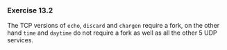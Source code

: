 ### Exercise 13.2

The TCP versions of `echo`, `discard` and `chargen` require a fork, on the other hand `time` and `daytime` do not require a fork as well as all the other 5 UDP services.
